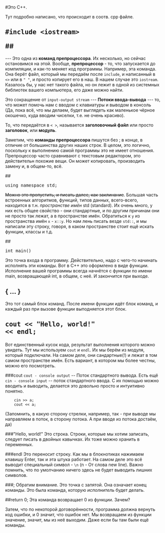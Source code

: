 #Это С++.

Тут подробно написано, что происходит в соотв. cpp файле.

## <pre>#include &lt;iostream&gt;</pre>##
--- Это одна из **команд препроцессора**. Их несколько, но сейчас остановимся на
этой. Вообще, **препроцессор** - то, что запускается до компиляции, и как-то меняет код программы.
Например, эта команда.
Она берёт файл, который мы передаём после `include`, и написанный в `<>` или в `" "`, и просто
копирует его в наш. В нашем
случае это `iostream`. Казалось бы, у нас нет такого файла, но он лежит в одной из системных
библиотек вашего компьютера, его даже можно найти.

Это сокращение от `input-output stream` --- **Потоки ввода-вывода** --- то, что может помочь нам с
вводом с клавиатуры и выводом в консоль (Да, пока всё, что мы делаем, будет выглядеть как маленькое
чёрное окошечко, куда вводим чиселки, т.е. не очень красиво). 

То, что передаётся в `< >`, называется **заголовочный файл** или просто **заголовок**, или
**модуль**.

Заметим, что **команды препроцессора** пишутся без ; в конце, в отличие от большинства других наших
строк. В целом, это логично, поскольку к выполнению самой программы это не имеет отношения.
Препроцессор часто сравнивают с текстовым редактором, это действительн похожие вещи. Он может
копировать, производить замену и, в общем-то, всё.

##<pre>using namespace std;</pre>

~~Можно это пропустить, и писать далее, как заклинание~~. Большая часть встроенных алгоритмов,
функций, типов данных, всего-всего, находится в т.н. *пространстве имён* std (standard). Их
очень много, у них есть общее свойство - они стандартные, и по другим причинам они не просто так
лежат, а в пространстве имён. Обратиться к `y` из пространства имён `x` - `x::y`. Но нам лень писать
везде `std::`, и мы написали эту строку, говоря, в каком пространстве стоит ещё искать функции,
классы и т.д.

##<pre>int main() </pre>
Это точка входа в программу. Действительно, надо с чего-то начинать исполнять эти команды. Вот в С++
это оформлено в виде функции. Исполнение вашей программы всегда начнётся с функции по имени main,
возвращающей int, в общем, с неё. И закончится при выходе.

## { ... }
Это тот самый блок команд. После имени функции идёт блок команд, и каждый раз при вызове функции
выподняется этот блок.

## <pre>cout &lt;&lt; "Hello, world!" &lt;&lt; endl; </pre>
Вот единственный кусок кода, результат выполнения которого можно увидеть. Тут мы используем `cout` и
`endl`. Их мы берём из модуля, который подключали. На самом деле, они сандартные(!) и лежат в том
самом пространстве имён. Есть вариант, в котором мы более честны, можно его посмотреть. 

###cout
`cout - console output` -- Поток стандартного вывода.
Есть ещё `cin - console input` -- поток
стандартного ввода. С их помощью можно вводить и выводить, делается это довольно просто и интуитивно
понятно.

```
    cin >> a;
    cout << a;
```

(Запомнить, в какую сторону стрелки, например, так - при выводе мы направляем в поток, в
сторону потока. А при вводе из потока достаём, да)

###"Hello, world!"
Это строка. Строки, которые мы хотим записать, следует писать в двойных кавычках. Их тоже можно
хранить в переменных.

###endl
Это переносит строку. Как мы в блокнотиках нажимаем клавишу Enter, так и эта штука работает. На
самом деле это всё выводит специальный символ - `\n` (n - От слова new line). Важно помнить, что по
умолчанию ничего здесь не будет выводить лишних символов.

###;
Обратим внимание. Это точка с запятой. Она означает конец команды. Это была команда, которую
*исполнитель* будет делать.

##return 0;
Эта команда возвращает 0 из функции. Зачем?

Затем, что по некоторой договорённости, программа должна вернуть код ошибки, и 0 значит, что ошибок
нет. Мы возвращаем из функции значение, значит, мы из неё выходим. Даже если бы там были ещё
команды.
